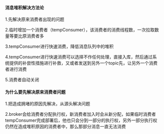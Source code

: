 #### 消息堆积解决方法论

1.先解决原来消费者出现的问题

2.临时增加一个消费者（tempConsumer），该消费者的消费线程数，一次拉取数量等要比原消费者多

3.tempConsumer进行快速消费，降低消息队列中的堆积

4.tempConsumer进行快速消费可以选择不作任何处理，直接入库，然后通过系统提供的补尝性措施进行补救，又或者发送到另外一个topic先，让另外一个消费者进行消费

5.消费者自动关闭





#### 为什么要先解决原来消费者问题

1.把造成拥堵的原因先解决，从源头解决问题

2.broker会给消费者分配执行权，新消费者加入时会从新分配，如果临时消费者tempConsumer完成部署后，他也只会分到一部分的执行权，另外一部分执行权仍然在造成堆积原因的消费者中，那么那部分消息一直无法消费
